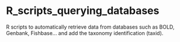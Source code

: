 # R_scripts_querying_databases

R scripts to automatically retrieve data from databases such as BOLD, Genbank, Fishbase... and add the taxonomy identification (taxid).
